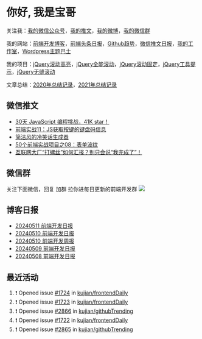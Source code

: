 
# 你好, 我是宝哥

关注我：[我的微信公众号](https://open.weixin.qq.com/qr/code?username=caibaojian_com)，[我的推文](https://weixin.qdkfweb.cn/)，[我的微博](https://weibo.com/kujian)，[我的微信群](https://qdkfweb.cn/go/weixinqun)

我的网站：[前端开发博客](https://qdkfweb.cn/)，[前端头条日报](https://toutiao.qdkfweb.cn/)，[Github趋势](https://github.qdkfweb.cn/)，[微信推文日报](https://weixin.qdkfweb.cn/)，[我的工作室](https://diy.qdkfweb.cn/)，[Wordpress主题巴士](https://wp.qdkfweb.cn/)

我的项目：[jQuery滚动高亮](https://github.com/kujian/scrollHighlight)，[jQuery全能滚动](https://github.com/kujian/power-slider)，[jQuery滚动固定](https://github.com/kujian/scrollfix)，[jQuery工具提示](https://github.com/kujian/tooltip)，[jQuery无缝滚动](http://github.com/kujian/scrollForever)

文章总结：[2020年总结记录](https://mp.weixin.qq.com/s/u0YW8BFWYLquVauhHrkSMQ)，[2021年总结记录](https://mp.weixin.qq.com/s/zMnxIpxMdDrIyuLxHRnSPw)


## 微信推文

<!-- BLOG-POST-LIST:START -->
- [30天 JavaScript 编程挑战，41K star！](https://weixin.qdkfweb.cn/44644.html)
- [前端实战11：JS获取按键的键盘码信息](https://weixin.qdkfweb.cn/44643.html)
- [简洁风的冷笑话生成器](https://weixin.qdkfweb.cn/44556.html)
- [50个前端实战项目之08：表单波纹](https://weixin.qdkfweb.cn/44359.html)
- [互联网大厂“打螺丝”如何汇报？别只会说“我完成了”！](https://weixin.qdkfweb.cn/44276.html)
<!-- BLOG-POST-LIST:END -->

## 微信群
关注下面微信，回复 加群 拉你进每日更新的前端开发群
![](https://pic.qdkfweb.cn/uploads/2023/11/weixin.png)

## 博客日报

<!-- DAILY:START -->
- [20240511 前端开发日报](https://qdkfweb.cn/fe-daily-20240511.html)
- [20240510 前端开发日报](https://qdkfweb.cn/fe-daily-20240510.html)
- [20240510 前端开发周报](https://qdkfweb.cn/fe-weekly-20240510.html)
- [20240509 前端开发日报](https://qdkfweb.cn/fe-daily-20240509.html)
- [20240508 前端开发日报](https://qdkfweb.cn/fe-daily-20240508.html)
<!-- DAILY:END -->


## 最近活动

<!--START_SECTION:activity-->
1. ❗ Opened issue [#1724](https://github.com/kujian/frontendDaily/issues/1724) in [kujian/frontendDaily](https://github.com/kujian/frontendDaily)
2. ❗ Opened issue [#1723](https://github.com/kujian/frontendDaily/issues/1723) in [kujian/frontendDaily](https://github.com/kujian/frontendDaily)
3. ❗ Opened issue [#2866](https://github.com/kujian/githubTrending/issues/2866) in [kujian/githubTrending](https://github.com/kujian/githubTrending)
4. ❗ Opened issue [#1722](https://github.com/kujian/frontendDaily/issues/1722) in [kujian/frontendDaily](https://github.com/kujian/frontendDaily)
5. ❗ Opened issue [#2865](https://github.com/kujian/githubTrending/issues/2865) in [kujian/githubTrending](https://github.com/kujian/githubTrending)
<!--END_SECTION:activity-->
